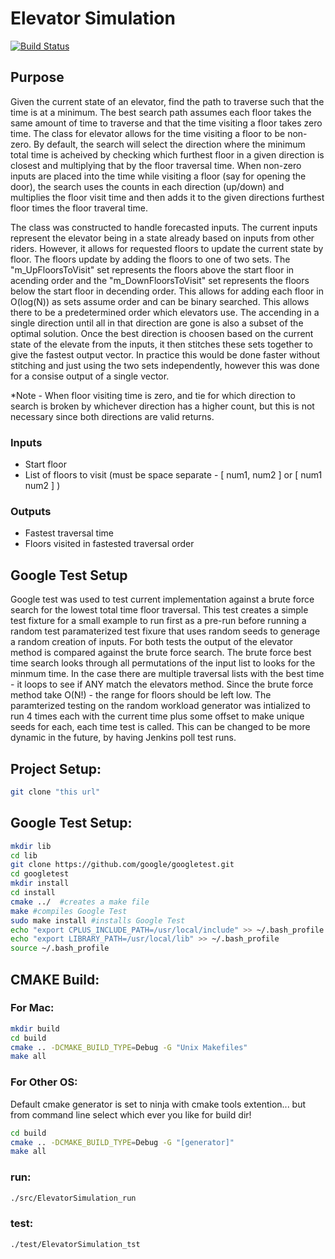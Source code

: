 
# Elevator Simulation

[![Build Status](https://travis-ci.org/joemccann/dillinger.svg?branch=master)](https://travis-ci.org/joemccann/dillinger)

## Purpose
Given the current state of an elevator, find the path to traverse such that the time is at a minimum. The best search path assumes each floor takes the same amount of time to traverse and that the time visiting a floor takes zero time. The class for elevator allows for the time visiting a floor to be non-zero. By default, the search will select the direction where the minimum total time is acheived by checking which furthest floor in a given direction is closest and multiplying that by the floor traversal time. When non-zero inputs are placed into the time while visiting a floor (say for opening the door), the search uses the counts in each direction (up/down) and multiplies the floor visit time and then adds it to the given directions furthest floor times the floor traveral time.

The class was constructed to handle forecasted inputs. The current inputs represent the elevator being in a state already based on inputs from other riders. However, it allows for requested floors to update the current state by floor. The floors update by adding the floors to one of two sets. The "m_UpFloorsToVisit" set represents the floors above the start floor in acending order and the "m_DownFloorsToVisit" set represents the floors below the start floor in decending order. This allows for adding each floor in O(log(N)) as sets assume order and can be binary searched. This allows there to be a predetermined order which elevators use. The accending in a single direction until all in that direction are gone is also a subset of the optimal solution. Once the best direction is choosen based on the current state of the elevate from the inputs, it then stitches these sets together to give the fastest output vector. In practice this would be done faster without stitching and just using the two sets independently, however this was done for a consise output of a single vector.

*Note - When floor visiting time is zero, and tie for which direction to search is broken by whichever direction has a higher count, but this is not necessary since both directions are valid returns.

### Inputs
- Start floor
- List of floors to visit (must be space separate - [ num1, num2 ] or [ num1 num2 ] )

### Outputs
- Fastest traversal time
- Floors visited in fastested traversal order

## Google Test Setup
Google test was used to test current implementation against a brute force search for the lowest total time floor traversal. This test creates a simple test fixture for a small example to run first as a pre-run before running a random test paramaterized test fixure that uses random seeds to generage a random creation of inputs. For both tests the output of the elevator method is compared against the brute force search. The brute force best time search looks through all permutations of the input list to looks for the minmum time. In the case there are multiple traversal lists with the best time - it loops to see if ANY match the elevators method. Since the brute force method take O(N!) - the range for floors should be left low. The paramterized testing on the random workload generator was intialized to run 4 times each with the current time plus some offset to make unique seeds for each, each time test is called. This can be changed to be more dynamic in the future, by having Jenkins poll test runs.

## Project Setup:
```sh
git clone "this url"

```

## Google Test Setup:
```sh
mkdir lib
cd lib
git clone https://github.com/google/googletest.git
cd googletest 
mkdir install 
cd install 
cmake ../  #creates a make file 
make #compiles Google Test
sudo make install #installs Google Test
echo "export CPLUS_INCLUDE_PATH=/usr/local/include" >> ~/.bash_profile
echo "export LIBRARY_PATH=/usr/local/lib" >> ~/.bash_profile
source ~/.bash_profile 
```

## CMAKE Build:

### For Mac: 
```sh
mkdir build
cd build
cmake .. -DCMAKE_BUILD_TYPE=Debug -G "Unix Makefiles"
make all
```

### For Other OS: 
Default cmake generator is set to ninja with cmake tools extention... but from command line select which ever you like for build dir!

```sh
cd build
cmake .. -DCMAKE_BUILD_TYPE=Debug -G "[generator]"
make all
```

### run:
```sh
./src/ElevatorSimulation_run
```
### test:
```sh
./test/ElevatorSimulation_tst
```



